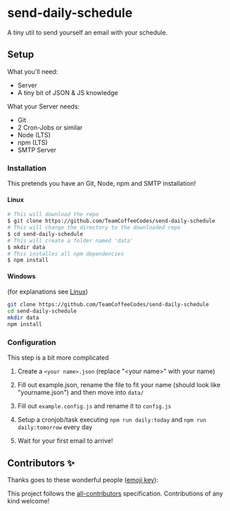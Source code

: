 # send-daily-schedule

A tiny util to send yourself an email with your schedule.

## Setup

What you'll need:

- Server
- A tiny bit of JSON & JS knowledge

What your Server needs:

- Git
- 2 Cron-Jobs or similar
- Node (LTS)
- npm (LTS)
- SMTP Server

### Installation

This pretends you have an Git, Node, npm and SMTP installation!

#### Linux

```bash
# This will download the repo
$ git clone https://github.com/TeamCoffeeCodes/send-daily-schedule
# This will change the directory to the downloaded repo
$ cd send-daily-schedule
# This will create a folder named 'data'
$ mkdir data
# This installes all npm dependencies
$ npm install
```

#### Windows

(for explanations see [Linux](#Linux))

```bash
git clone https://github.com/TeamCoffeeCodes/send-daily-schedule
cd send-daily-schedule
mkdir data
npm install
```

### Configuration

This step is a bit more complicated

1. Create a `<your name>.json` (replace "\<your name>" with your name)

2. Fill out example.json, rename the file to fit your name (should look like "yourname.json") and then move into `data/`

3. Fill out `example.config.js` and rename it to `config.js`

4. Setup a cronjob/task executing `npm run daily:today` and `npm run daily:tomorrow` every day

5. Wait for your first email to arrive!


## Contributors ✨

Thanks goes to these wonderful people ([emoji key](https://allcontributors.org/docs/en/emoji-key)):

<!-- ALL-CONTRIBUTORS-LIST:START - Do not remove or modify this section -->

<!-- ALL-CONTRIBUTORS-LIST:END -->

This project follows the [all-contributors](https://github.com/all-contributors/all-contributors) specification. Contributions of any kind welcome!
